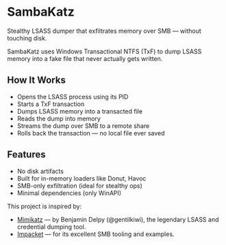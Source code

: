# SambaKatz

Stealthy LSASS dumper that exfiltrates memory over SMB — without touching disk.

SambaKatz uses Windows Transactional NTFS (TxF) to dump LSASS memory into a fake file that never actually gets written.

## How It Works

- Opens the LSASS process using its PID
- Starts a TxF transaction
- Dumps LSASS memory into a transacted file
- Reads the dump into memory
- Streams the dump over SMB to a remote share
- Rolls back the transaction — no local file ever saved

## Features

- No disk artifacts
- Built for in-memory loaders like Donut, Havoc
- SMB-only exfiltration (ideal for stealthy ops)
- Minimal dependencies (only WinAPI)

This project is inspired by:

- [Mimikatz](https://github.com/gentilkiwi/mimikatz) — by Benjamin Delpy (@gentilkiwi), the legendary LSASS and credential dumping tool.
- [Impacket](https://github.com/fortra/impacket) — for its excellent SMB tooling and examples.
